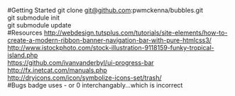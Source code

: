 #Getting Started
git clone git@github.com:pwmckenna/bubbles.git  
git submodule init  
git submodule update  
#Resources
http://webdesign.tutsplus.com/tutorials/site-elements/how-to-create-a-modern-ribbon-banner-navigation-bar-with-pure-htmlcss3/  
http://www.istockphoto.com/stock-illustration-9118159-funky-tropical-island.php  
https://github.com/ivanvanderbyl/ui-progress-bar  
http://fx.inetcat.com/manuals.php  
http://dryicons.com/icon/symbolize-icons-set/trash/  
#Bugs
badge uses - or 0 interchangably...which is incorrect  
